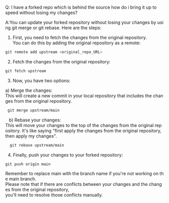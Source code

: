 Q: I have a forked repo which is behind the source how do i bring it up to speed without losing my changes?

A:You can update your forked repository without losing your changes by using git merge or git rebase. Here are the steps:  
  
1. First, you need to fetch the changes from the original repository. You can do this by adding the original repository as a remote:  

```sh
git remote add upstream <original_repo_URL>
```

2. Fetch the changes from the original repository:  

```sh
git fetch upstream
```

3. Now, you have two options:  
  
a) Merge the changes: This will create a new commit in your local repository that includes the changes from the original repository.  
```sh
 git merge upstream/main
```
  
b) Rebase your changes: This will move your changes to the top of the changes from the original repository. It's like saying "first apply the changes from the original repository, then apply my changes".  
```sh
  git rebase upstream/main
```
 
4. Finally, push your changes to your forked repository:  
```sh
git push origin main
```

Remember to replace main with the branch name if you're not working on the main branch.  
Please note that if there are conflicts between your changes and the changes from the original repository, you'll need to resolve those conflicts manually.

